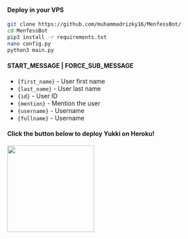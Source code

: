 



#### Deploy in your VPS
````bash
git clone https://github.com/muhammadrizky16/MenfessBot/
cd MenfessBot
pip3 install -r requirements.txt
nano config.py
python3 main.py
````

#### START_MESSAGE | FORCE_SUB_MESSAGE

* `{first_name}` - User first name
* `{last_name}` - User last name
* `{id}` - User ID
* `{mention}` - Mention the user
* `{username}` - Username
* `{fullname}` - Username

<h4>Click the button below to deploy Yukki on Heroku!</h4>    
<a href="https://heroku.com/deploy?template=https://github.com/muhammadrizky16/MenfessBot/tree/y"><img src="https://img.shields.io/badge/Deploy%20To%20Heroku-blueviolet?style=for-the-badge&logo=heroku" width="200""/></a>
